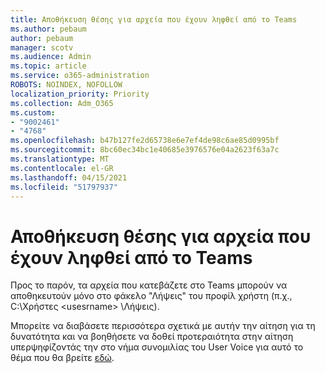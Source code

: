 ```yaml
---
title: Αποθήκευση θέσης για αρχεία που έχουν ληφθεί από το Teams
ms.author: pebaum
author: pebaum
manager: scotv
ms.audience: Admin
ms.topic: article
ms.service: o365-administration
ROBOTS: NOINDEX, NOFOLLOW
localization_priority: Priority
ms.collection: Adm_O365
ms.custom:
- "9002461"
- "4768"
ms.openlocfilehash: b47b127fe2d65738e6e7ef4de98c6ae85d0995bf
ms.sourcegitcommit: 8bc60ec34bc1e40685e3976576e04a2623f63a7c
ms.translationtype: MT
ms.contentlocale: el-GR
ms.lasthandoff: 04/15/2021
ms.locfileid: "51797937"
---
```

# <a name="save-location-for-files-downloaded-from-teams"></a>Αποθήκευση θέσης για αρχεία που έχουν ληφθεί από το Teams

Προς το παρόν, τα αρχεία που κατεβάζετε στο Teams μπορούν να αποθηκευτούν μόνο στο φάκελο "Λήψεις" του προφίλ χρήστη (π.χ., C:\Χρήστες \<usesrname> \Λήψεις).

Μπορείτε να διαβάσετε περισσότερα σχετικά με αυτήν την αίτηση για τη δυνατότητα και να βοηθήσετε να δοθεί προτεραιότητα στην αίτηση υπερψηφίζοντάς την στο νήμα συνομιλίας του User Voice για αυτό το θέμα που θα βρείτε [εδώ](https://microsoftteams.uservoice.com/forums/555103-public/suggestions/18693262-have-the-download-function-of-files-allow-you-to-s).
